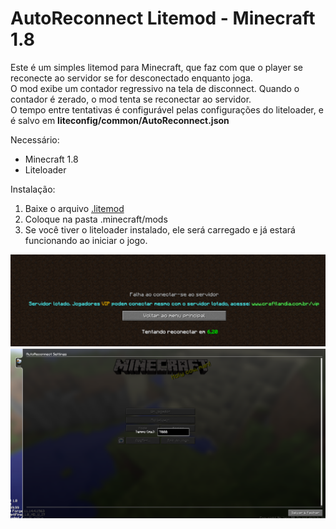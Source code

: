 # AutoReconnect Litemod - Minecraft 1.8
Este é um simples litemod para Minecraft, que faz com que o player se reconecte ao servidor se for desconectado enquanto joga.  
O mod exibe um contador regressivo na tela de disconnect. Quando o contador é zerado, o mod tenta se reconectar ao servidor.  
O tempo entre tentativas é configurável pelas configurações do liteloader, e é salvo em **liteconfig/common/AutoReconnect.json** 

Necessário:  
- Minecraft 1.8  
- Liteloader
  
Instalação:  
1. Baixe o arquivo [.litemod](https://github.com/lomexicano/AutoReconnect-litemod-Minecraft-1.8/releases/tag/mod)  
2. Coloque na pasta .minecraft/mods
3. Se você tiver o liteloader instalado, ele será carregado e já estará funcionando ao iniciar o jogo.
  
![contagem regressiva](img/countdown.png)
![configuração](img/settings.png)

